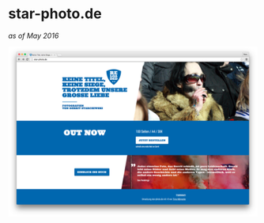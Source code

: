 # star-photo.de

*as of May 2016*

![screenshot](https://github.com/timomeh/star-photo-05-2016/blob/master/.github/screenshot.png)